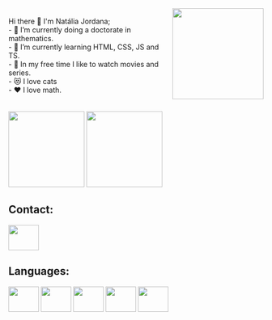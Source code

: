 

<div style="display: inline_block"> 
    <img src="https://user-images.githubusercontent.com/99998936/162071360-93f10533-bf9d-47cc-927c-6107f95b0ced.png" align="right" width="180"> 
    <br>
    Hi there 👋 
    I'm Natália Jordana; <br>
    - 🔭 I’m currently doing a doctorate in mathematics. <br>
    - 🌱 I’m currently learning HTML, CSS, JS and TS. <br>
    - 🎥 In my free time I like to watch movies and series. <br> 
    - 😻 I love cats <br>
    - ❤️ I love math. <br>
    <br>
    <br>
</div>

<div>
<img height="150em" src="https://github-readme-stats.vercel.app/api?username=stanescon&theme=aura_dark&show_icons=true">
<img  height="150em" src="https://github-readme-stats.vercel.app/api/top-langs/?username=stanescon&layout=compact">
</div>

## Contact:

<div>
<a href="https://www.linkedin.com/in/nataliajordana/">
<img src="https://cdn.jsdelivr.net/gh/devicons/devicon/icons/linkedin/linkedin-original.svg" align="center" height="50" width="60">
</a>
</div>

## Languages: 

<div>
<img src="https://cdn.jsdelivr.net/gh/devicons/devicon/icons/html5/html5-original.svg" align="center" height="50" width="60">

<img src="https://cdn.jsdelivr.net/gh/devicons/devicon/icons/css3/css3-original.svg" align="center" height="50" width="60">

<img src="https://cdn.jsdelivr.net/gh/devicons/devicon/icons/javascript/javascript-original.svg" align="center" height="50" width="60">
  
<img src="https://cdn.jsdelivr.net/gh/devicons/devicon/icons/typescript/typescript-original.svg" align="center" height="50" width="60">
  
<img src="https://cdn.jsdelivr.net/gh/devicons/devicon/icons/angularjs/angularjs-plain.svg" align="center" height="50" width="60">
</div>



